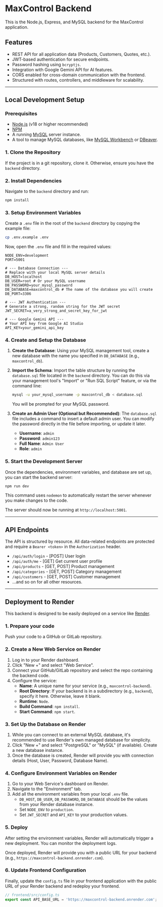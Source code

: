 # MaxControl Backend

This is the Node.js, Express, and MySQL backend for the MaxControl application.

## Features

-   REST API for all application data (Products, Customers, Quotes, etc.).
-   JWT-based authentication for secure endpoints.
-   Password hashing using `bcryptjs`.
-   Integration with Google Gemini API for AI features.
-   CORS enabled for cross-domain communication with the frontend.
-   Structured with routes, controllers, and middleware for scalability.

---

## Local Development Setup

### Prerequisites

-   [Node.js](https://nodejs.org/) (v18 or higher recommended)
-   [NPM](https://www.npmjs.com/)
-   A running [MySQL](https://www.mysql.com/) server instance.
-   A tool to manage MySQL databases, like [MySQL Workbench](https://www.mysql.com/products/workbench/) or [DBeaver](https://dbeaver.io/).

### 1. Clone the Repository

If the project is in a git repository, clone it. Otherwise, ensure you have the `backend` directory.

### 2. Install Dependencies

Navigate to the `backend` directory and run:

```bash
npm install
```

### 3. Setup Environment Variables

Create a `.env` file in the root of the `backend` directory by copying the example file:

```bash
cp .env.example .env
```

Now, open the `.env` file and fill in the required values:

```dotenv
NODE_ENV=development
PORT=5001

# --- Database Connection ---
# Replace with your local MySQL server details
DB_HOST=localhost
DB_USER=root # Or your MySQL username
DB_PASSWORD=your_mysql_password
DB_DATABASE=maxcontrol_db # The name of the database you will create
DB_PORT=3306

# --- JWT Authentication ---
# Generate a strong, random string for the JWT secret
JWT_SECRET=a_very_strong_and_secret_key_for_jwt

# --- Google Gemini API ---
# Your API key from Google AI Studio
API_KEY=your_gemini_api_key
```

### 4. Create and Setup the Database

1.  **Create the Database**: Using your MySQL management tool, create a new database with the name you specified in `DB_DATABASE` (e.g., `maxcontrol_db`).

2.  **Import the Schema**: Import the table structure by running the `database.sql` file located in the `backend` directory. You can do this via your management tool's "Import" or "Run SQL Script" feature, or via the command line:
    ```bash
    mysql -u your_mysql_username -p maxcontrol_db < database.sql
    ```
    You will be prompted for your MySQL password.

3.  **Create an Admin User (Optional but Recommended)**: The `database.sql` file includes a command to insert a default admin user. You can modify the password directly in the file before importing, or update it later.
    -   **Username**: `admin`
    -   **Password**: `admin123`
    -   **Full Name**: `Admin User`
    -   **Role**: `admin`

### 5. Start the Development Server

Once the dependencies, environment variables, and database are set up, you can start the backend server:

```bash
npm run dev
```

This command uses `nodemon` to automatically restart the server whenever you make changes to the code.

The server should now be running at `http://localhost:5001`.

---

## API Endpoints

The API is structured by resource. All data-related endpoints are protected and require a `Bearer <token>` in the `Authorization` header.

-   `/api/auth/login` - [POST] User login
-   `/api/auth/me` - [GET] Get current user profile
-   `/api/products` - [GET, POST] Product management
-   `/api/categories` - [GET, POST] Category management
-   `/api/customers` - [GET, POST] Customer management
-   ...and so on for all other resources.

---

## Deployment to Render

This backend is designed to be easily deployed on a service like [Render](https://render.com/).

### 1. Prepare your code

Push your code to a GitHub or GitLab repository.

### 2. Create a New Web Service on Render

1.  Log in to your Render dashboard.
2.  Click "New +" and select "Web Service".
3.  Connect your GitHub/GitLab repository and select the repo containing the backend code.
4.  Configure the service:
    -   **Name**: A unique name for your service (e.g., `maxcontrol-backend`).
    -   **Root Directory**: If your backend is in a subdirectory (e.g., `backend`), specify it here. Otherwise, leave it blank.
    -   **Runtime**: `Node`.
    -   **Build Command**: `npm install`.
    -   **Start Command**: `npm start`.

### 3. Set Up the Database on Render

1.  While you can connect to an external MySQL database, it's recommended to use Render's own managed database for simplicity.
2.  Click "New +" and select "PostgreSQL" or "MySQL" (if available). Create a new database instance.
3.  Once the database is created, Render will provide you with connection details (Host, User, Password, Database Name).

### 4. Configure Environment Variables on Render

1.  Go to your Web Service's dashboard on Render.
2.  Navigate to the "Environment" tab.
3.  Add all the environment variables from your local `.env` file.
    -   `DB_HOST`, `DB_USER`, `DB_PASSWORD`, `DB_DATABASE` should be the values from your Render database instance.
    -   Set `NODE_ENV` to `production`.
    -   Set `JWT_SECRET` and `API_KEY` to your production values.

### 5. Deploy

After setting the environment variables, Render will automatically trigger a new deployment. You can monitor the deployment logs.

Once deployed, Render will provide you with a public URL for your backend (e.g., `https://maxcontrol-backend.onrender.com`).

### 6. Update Frontend Configuration

Finally, update the `config.ts` file in your frontend application with the public URL of your Render backend and redeploy your frontend.

```typescript
// frontend/src/config.ts
export const API_BASE_URL = 'https://maxcontrol-backend.onrender.com';
```
